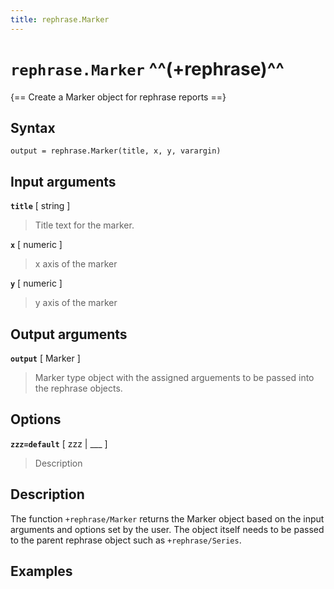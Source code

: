 ```yaml
---
title: rephrase.Marker
---
```


# `rephrase.Marker` ^^(+rephrase)^^

{== Create a Marker object for rephrase reports ==}


## Syntax 

    output = rephrase.Marker(title, x, y, varargin)

## Input arguments 

__`title`__ [ string ]
> 
> Title text for the marker.
> 

__`x`__ [ numeric ]
> 
> x axis of the marker
> 

__`y`__ [ numeric ]
> 
> y axis of the marker
> 

## Output arguments 

__`output`__ [ Marker ]
> 
> Marker type object with the assigned arguements to be passed
> into the rephrase objects.
> 


## Options 

__`zzz=default`__ [ zzz | ___ ]
> 
> Description
> 


## Description 

The function `+rephrase/Marker` returns the Marker object based on the input arguments and options set by the user. The object itself needs to be passed to the parent rephrase object such as `+rephrase/Series`.

## Examples

```matlab
```
